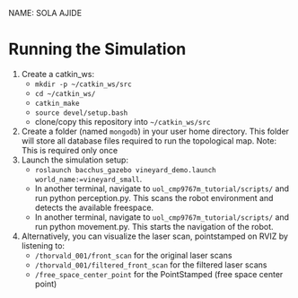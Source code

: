 NAME: SOLA AJIDE

# Running the Simulation
1. Create a catkin_ws:
   - ```mkdir -p ~/catkin_ws/src```
   - ```cd ~/catkin_ws/```
   - ```catkin_make```
   - ```source devel/setup.bash```
   - clone/copy this repository into ```~/catkin_ws/src```
2.  Create a folder (named ```mongodb```) in your user home directory. This folder will store all database files required to run the topological map.
Note: This is required only once
3. Launch the simulation setup:
   - ```roslaunch bacchus_gazebo vineyard_demo.launch world_name:=vineyard_small```.
   - In another terminal, navigate to ```uol_cmp9767m_tutorial/scripts/``` and run python perception.py. This scans the robot environment and detects the available freespace.
   - In another terminal, navigate to ```uol_cmp9767m_tutorial/scripts/``` and run python movement.py. This starts the navigation of the robot.
4. Alternatively, you can visualize the laser scan, pointstamped on RVIZ by listening to:
   - ```/thorvald_001/front_scan``` for the original laser scans
   - ```/thorvald_001/filtered_front_scan``` for the filtered laser scans
   - ```/free_space_center_point``` for the PointStamped (free space center point)
